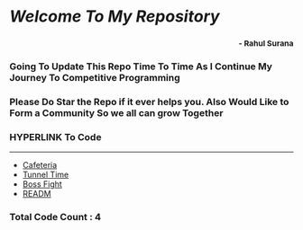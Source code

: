 # *Welcome To My Repository*
### <div style='text-align:right'><sub> - Rahul Surana</sub></div>
### Going To Update This Repo Time To Time As I Continue My Journey To Competitive Programming
### Please Do Star the Repo if it ever helps you. Also Would Like to Form a Community So we all can grow Together
### HYPERLINK To Code
***
-  [ Cafeteria ](./Cafeteria.cpp)
-  [ Tunnel Time ](./Tunnel%20Time.cpp)
-  [ Boss Fight ](./Boss%20Fight.cpp)
-  [ READM ](./README.md)

### Total Code Count : 4